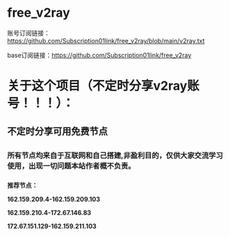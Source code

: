 # free_v2ray
账号订阅链接：https://github.com/Subscription01link/free_v2ray/blob/main/v2ray.txt<p>
base订阅链接：https://github.com/Subscription01link/free_v2ray
# 关于这个项目（不定时分享v2ray账号！！！）：
<h2>不定时分享可用免费节点<h2>
<h3>所有节点均来自于互联网和自己搭建,非盈利目的，仅供大家交流学习使用，出现一切问题本站作者概不负责。<h3>

<h4>
推荐节点：



162.159.209.4-162.159.209.103


162.159.210.4-172.67.146.83


172.67.151.129-162.159.211.103
  
<h4>

